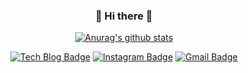 <h3 align="center">
  👋 Hi there 👋
</h3>

<div align="center">
  
[![Anurag's github stats](https://github-readme-stats.vercel.app/api?username=vvsungho&theme=nord)](https://github.com/anuraghazra/github-readme-stats)
<!-- [![Top Langs](https://github-readme-stats.vercel.app/api/top-langs/?username=vvsungho&hide=javascript,html)](https://github.com/anuraghazra/github-readme-stats) -->
</div>

<div align="center">
  
  <!-- [![Linkedin Badge](https://img.shields.io/badge/-LinkedIn-blue?style=flat-square&logo=Linkedin&logoColor=white&link=https://www.linkedin.com/in/vvsungho/)](https://www.linkedin.com/in/vvsungho/)  -->
<!-- [![Youtube Badge](https://img.shields.io/badge/Youtube-ff0000?style=flat-square&logo=youtube&link=https://www.youtube.com/c/vvsungho)](https://www.youtube.com/c/vvsungho)  -->
<!-- [![Facebook Badge](https://img.shields.io/badge/-Facebook-1877f2?style=flat-square&logo=facebook&logoColor=white&link=https://www.facebook.com/vvsungho)](https://www.facebook.com/vvsungho)  -->
[![Tech Blog Badge](http://img.shields.io/badge/-Tech%20blog-black?style=flat-square&logo=github&link=https://vvsungho.github.io/)](https://vvsungho.github.io/)
[![Instagram Badge](https://img.shields.io/badge/-Instagram-dd2a7b?style=flat-square&logo=instagram&logoColor=white&link=https://www.instagram.com/vvsungho/)](https://www.instagram.com/vvsungho/)
[![Gmail Badge](https://img.shields.io/badge/-Gmail-d14836?style=flat-square&logo=Gmail&logoColor=white&link=mailto:vvsungho@gmail.com)](mailto:vvsungho@gmail.com)
</div>
  
<!--
**vvsungho/vvsungho** is a ✨ _special_ ✨ repository because its `README.md` (this file) appears on your GitHub profile.

Here are some ideas to get you started:

- 🔭 I’m currently working on ...
- 🌱 I’m currently learning ...
- 👯 I’m looking to collaborate on ...
- 🤔 I’m looking for help with ...
- 💬 Ask me about ...
- 📫 How to reach me: ...
- 😄 Pronouns: ...
- ⚡ Fun fact: ...
-->
